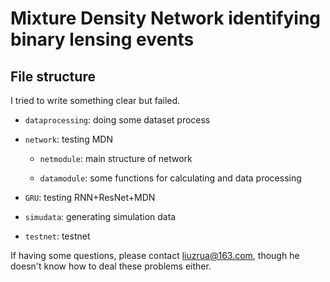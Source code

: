 # Mixture Density Network identifying binary lensing events
## File structure

I tried to write something clear but failed.

* `dataprocessing`: doing some dataset process
* `network`: testing MDN
    
    * `netmodule`: main structure of network
    
    * `datamodule`: some functions for calculating and data processing
* `GRU`: testing RNN+ResNet+MDN
* `simudata`: generating simulation data
* `testnet`: testnet

If having some questions, please contact liuzrua@163.com, though he doesn't know how to deal these problems either.


